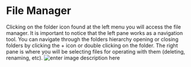 # File Manager
Clicking on the folder icon found at the left menu you will access the file manager.
It is important to notice that the left pane works as a navigation tool. You can navigate through the folders hierarchy opening or closing folders by clicking the + icon or double clicking on the folder.
The right pane is where you will be selecting files for operating with them (deleting, renaming, etc).
![enter image description here](http://img.pyplan.org/FileManager-home.png)

<!--stackedit_data:
eyJoaXN0b3J5IjpbMTc0MzE4MTcwNywtMTIyMTg1OTgwMyw0Nj
A5OTk4MjgsLTI5MzAyNTMxNiwxNzQ1MjMyNTU4XX0=
-->